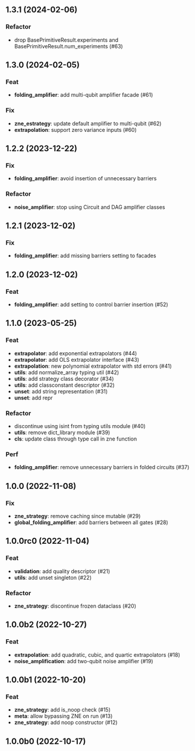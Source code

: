 ## 1.3.1 (2024-02-06)

### Refactor

- drop BasePrimitiveResult.experiments and BasePrimitiveResult.num_experiments (#63)

## 1.3.0 (2024-02-05)

### Feat

- **folding_amplifier**: add multi-qubit amplifier facade (#61)

### Fix

- **zne_estrategy**: update default amplifier to multi-qubit (#62)
- **extrapolation**: support zero variance inputs (#60)

## 1.2.2 (2023-12-22)

### Fix

- **folding_amplifier**: avoid insertion of unnecessary barriers

### Refactor

- **noise_amplifier**: stop using Circuit and DAG amplifier classes

## 1.2.1 (2023-12-02)

### Fix

- **folding_amplifier**: add missing barriers setting to facades

## 1.2.0 (2023-12-02)

### Feat

- **folding_amplifier**: add setting to control barrier insertion (#52)

## 1.1.0 (2023-05-25)

### Feat

- **extrapolator**: add exponential extrapolators (#44)
- **extrapolator**: add OLS extrapolator interface (#43)
- **extrapolation**: new polynomial extrapolator with std errors (#41)
- **utils**: add normalize_array typing util (#42)
- **utils**: add strategy class decorator (#34)
- **utils**: add classconstant descriptor (#32)
- **unset**: add string representation (#31)
- **unset**: add repr

### Refactor

- discontinue using isint from typing utils module (#40)
- **utils**: remove dict_library module (#39)
- **cls**: update class through type call in zne function

### Perf

- **folding_amplifier**: remove unnecessary barriers in folded circuits (#37)

## 1.0.0 (2022-11-08)

### Fix

- **zne_strategy**: remove caching since mutable (#29)
- **global_folding_amplifier**: add barriers between all gates (#28)

## 1.0.0rc0 (2022-11-04)

### Feat

- **validation**: add quality descriptor (#21)
- **utils**: add unset singleton (#22)

### Refactor

- **zne_strategy**: discontinue frozen dataclass (#20)

## 1.0.0b2 (2022-10-27)

### Feat

- **extrapolation**: add quadratic, cubic, and quartic extrapolators (#18)
- **noise_amplification**: add two-qubit noise amplifier (#19)

## 1.0.0b1 (2022-10-20)

### Feat

- **zne_strategy**: add is_noop check (#15)
- **meta**: allow bypassing ZNE on run (#13)
- **zne_strategy**: add noop constructor (#12)

## 1.0.0b0 (2022-10-17)
